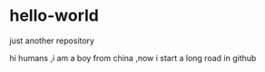 # hello-world
just another repository

hi humans ,i am a boy from china ,now i start a long road in github
